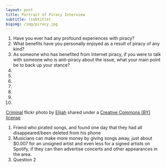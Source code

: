 ```yaml
---
layout: post
title: Portrait of Piracy Interview
subtitle: (subtitle)
bigimg: /img/piracy.jpg
---
```


1. Have you ever had any profound experiences with piracy?
2. What benefits have you personally enjoyed as a result of piracy of any kind?
3. As someone who has benefited from Internet piracy, if you were to talk with someone who is anti-piracy about the issue, what your main point be to back up your stance?
4.
5.
6.
7.
8.
9.
10.

<a title="Criminal" href="https://flickr.com/photos/evdg/15317533">Criminal</a> flickr photo by <a href="https://flickr.com/people/evdg">Elijah</a> shared under a <a href="https://creativecommons.org/licenses/by/2.0/">Creative Commons (BY) license</a>


1. Friend who pirated songs, and found one day that they had all disappeared/been deleted from his phone
2. Musicians can make more money by giving songs away, just about $0.007 for an unsigned artist and even less for a signed artists on Spotify, if they can then advertise concerts and other appearances in the area.
3. Question 2
